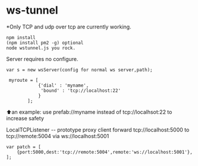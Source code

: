 # ws-tunnel

*Only TCP and udp over tcp are currently working.
```
npm install
(npm install pm2 -g) optional
node wstunnel.js you rock.
```
Server requires no configure.

```
var s = new wsServer(config for normal ws server,path);

 myroute = [ 
            {'dial' : 'myname', 
             'bound' : 'tcp://localhost:22' 
            }
        ];
```
⬆️an example: use prefab://myname instead of tcp://localhsot:22 to increase safety

LocalTCPListener -- prototype proxy client
forward tcp://localhost:5000 to tcp://remote:5004 via ws://localhost:5001

```
var patch = [
    {port:5000,dest:'tcp://remote:5004',remote:'ws://localhost:5001'},
];
```
